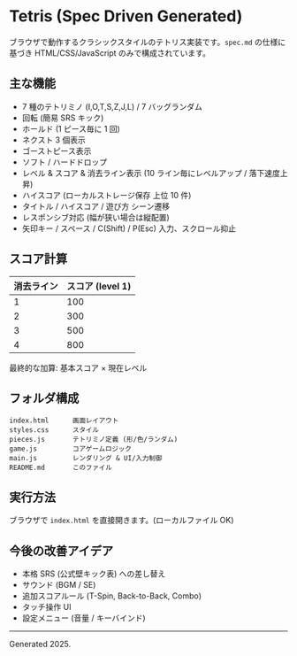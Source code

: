# Tetris (Spec Driven Generated)

ブラウザで動作するクラシックスタイルのテトリス実装です。`spec.md` の仕様に基づき HTML/CSS/JavaScript のみで構成されています。

## 主な機能

- 7 種のテトリミノ (I,O,T,S,Z,J,L) / 7 バッグランダム
- 回転 (簡易 SRS キック)
- ホールド (1 ピース毎に 1 回)
- ネクスト 3 個表示
- ゴーストピース表示
- ソフト / ハードドロップ
- レベル & スコア & 消去ライン表示 (10 ライン毎にレベルアップ / 落下速度上昇)
- ハイスコア (ローカルストレージ保存 上位 10 件)
- タイトル / ハイスコア / 遊び方 シーン遷移
- レスポンシブ対応 (幅が狭い場合は縦配置)
- 矢印キー / スペース / C(Shift) / P(Esc) 入力、スクロール抑止

## スコア計算

| 消去ライン | スコア (level 1) |
| ---------- | ---------------- |
| 1          | 100              |
| 2          | 300              |
| 3          | 500              |
| 4          | 800              |

最終的な加算: 基本スコア × 現在レベル

## フォルダ構成

```text
index.html      画面レイアウト
styles.css      スタイル
pieces.js       テトリミノ定義 (形/色/ランダム)
game.js         コアゲームロジック
main.js         レンダリング & UI/入力制御
README.md       このファイル
```

## 実行方法

ブラウザで `index.html` を直接開きます。(ローカルファイル OK)

## 今後の改善アイデア

- 本格 SRS (公式壁キック表) への差し替え
- サウンド (BGM / SE)
- 追加スコアルール (T-Spin, Back-to-Back, Combo)
- タッチ操作 UI
- 設定メニュー (音量 / キーバインド)

---

Generated 2025.
